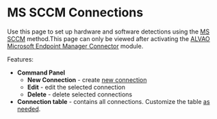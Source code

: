 # MS SCCM Connections
 
Use this page to set up hardware and software detections using the [MS SCCM](../../../../../alvao-asset-management/implementation/detection/detection-way) method.This page can only be viewed after activating the [ALVAO Microsoft Endpoint Manager Connector](../../../../../modules/alvao-microsoft-endpoint-manager-connector) module.
 
Features:

- **Command Panel**
    - **New Connection** - create [new connection](ms-sccm-connections/create-connection)
    - **Edit** - edit the selected connection
    - **Delete** - delete selected connections
- **Connection table** - contains all connections. Customize the table [as needed](../../../../../alvao-asset-management/working-with-tables).

